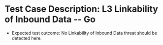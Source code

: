 # Test Case Description: L3 Linkability of Inbound Data -- Go
- Expected test outcome: No Linkability of Inbound Data threat should be detected here.